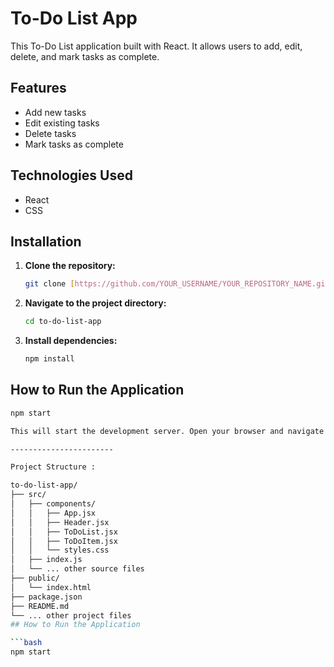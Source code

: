 # To-Do List App

This To-Do List application built with React. It allows users to add, edit, delete, and mark tasks as complete.

## Features

*   Add new tasks
*   Edit existing tasks
*   Delete tasks
*   Mark tasks as complete 

## Technologies Used

*   React
*   CSS

## Installation

1.  **Clone the repository:**

    ```bash
    git clone [https://github.com/YOUR_USERNAME/YOUR_REPOSITORY_NAME.git](https://www.google.com/search?q=https://github.com/YOUR_USERNAME/YOUR_REPOSITORY_NAME.git)  # Replace with your repo URL
    ```

2.  **Navigate to the project directory:**

    ```bash
    cd to-do-list-app
    ```

3.  **Install dependencies:**

    ```bash
    npm install  
    ```


## How to Run the Application

```bash
npm start

This will start the development server. Open your browser and navigate to server provided (or the URL displayed in your terminal) to view the application.

-----------------------

Project Structure :

to-do-list-app/
├── src/
│   ├── components/
│   │   ├── App.jsx
│   │   ├── Header.jsx
│   │   ├── ToDoList.jsx
│   │   ├── ToDoItem.jsx
│   │   └── styles.css
│   ├── index.js
│   └── ... other source files
├── public/
│   └── index.html
├── package.json
├── README.md
└── ... other project files
## How to Run the Application

```bash
npm start   
